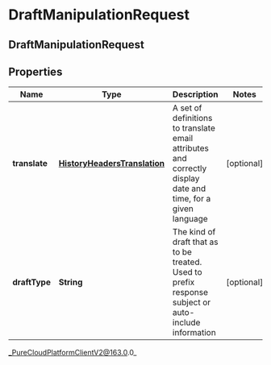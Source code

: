 # DraftManipulationRequest

## DraftManipulationRequest

## Properties

|Name | Type | Description | Notes|
|------------ | ------------- | ------------- | -------------|
| **translate** | [**HistoryHeadersTranslation**](HistoryHeadersTranslation) | A set of definitions to translate email attributes and correctly display date and time, for a given language | [optional] |
| **draftType** | **String** | The kind of draft that as to be treated. Used to prefix response subject or auto-include information | [optional] |



_PureCloudPlatformClientV2@163.0.0_
